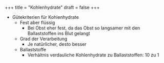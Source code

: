 +++
title = "Kohlenhydrate"
draft = false
+++

-   Gütekriterien für Kohlenhydrate
    -   Fest aber flüssig
        -   Bei Obst eher fest, da das Obst so langsamer mit den Ballaststoffen ins Blut gelangt
    -   Grad der Verarbeitung
        -   Je natürlicher, desto besser
    -   Ballaststoffe
        -   Verhältnis verdauliche Kohlenhydrate zu Ballaststoffen: 10 zu 1